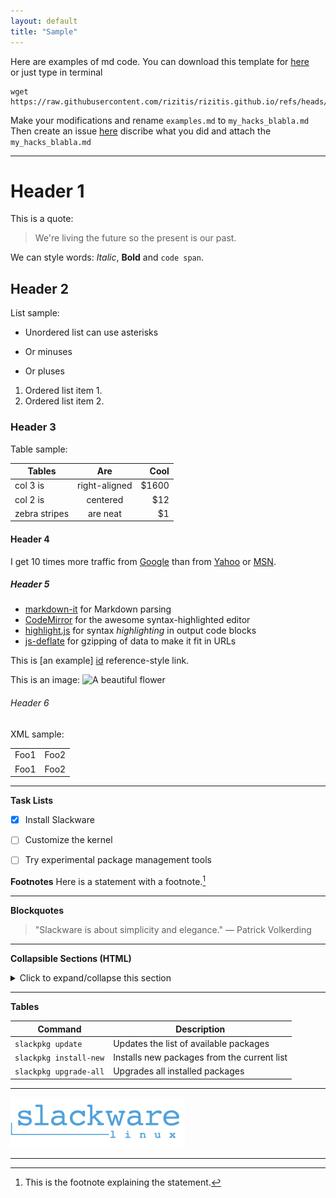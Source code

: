 ```yaml
---
layout: default
title: "Sample"
---
```


Here are examples of md code. You can download this template for [here](https://raw.githubusercontent.com/rizitis/rizitis.github.io/refs/heads/main/slackware/examples.md) <br>
or just type in terminal
```
wget https://raw.githubusercontent.com/rizitis/rizitis.github.io/refs/heads/main/slackware/examples.md
```

Make your modifications and rename `examples.md` to `my_hacks_blabla.md`<br>
Then create an issue [here](https://github.com/rizitis/rizitis.github.io/issues) discribe what you did and attach the `my_hacks_blabla.md` <br>

---



# Header 1

This is a quote:

> We\'re living the future so
> the present is our past.

We can style words: *Italic*, **Bold** and `code span`.

## Header 2

List sample:

* Unordered list can use asterisks
- Or minuses
+ Or pluses

1. Ordered list item 1.
1. Ordered list item 2.

### Header 3

Table sample:

| Tables | Are | Cool | 
| ------------- |:-------------:| -----:| 
| col 3 is | right-aligned | $1600 | 
| col 2 is | centered | $12 | 
| zebra stripes | are neat | $1 |

#### Header 4

I get 10 times more traffic from [Google][1] than from [Yahoo][2] or [MSN][3].

[1]: http://google.com/        'Google'
[2]: http://search.yahoo.com/  "Yahoo Search"
[3]: http://search.msn.com/    (MSN Search)

##### Header 5

* [markdown-it](https://github.com/markdown-it/markdown-it) for Markdown parsing
* [CodeMirror](http://codemirror.net/) for the awesome syntax-highlighted editor
* [highlight.js](http://softwaremaniacs.org/soft/highlight/en/) for syntax _highlighting_ in output code blocks
* [js-deflate](https://github.com/dankogai/js-deflate) for gzipping of data to make it fit in URLs

This is [an example] [id] reference-style link.

[id]: http://example.com/ 'Optional Title Here'

This is an image:
![A beautiful flower](../dita/flowers/images/Chrysanthemums.jpg "Chrysanthemum")

###### Header 6

XML sample:
<table>
   <tr>
      <td>Foo1</td>
      <td>Foo2</td>
   </tr>
   <tr>
      <td>Foo1</td>
      <td>Foo2</td>
   </tr>
</table>

---

**Task Lists**
- [x] Install Slackware
- [ ] Customize the kernel
- [ ] Try experimental package management tools


**Footnotes**
Here is a statement with a footnote.[^1]

---

**Blockquotes**

> "Slackware is about simplicity and elegance."
> — Patrick Volkerding

---
**Collapsible Sections (HTML)**
<details>
  <summary>Click to expand/collapse this section</summary>

  Here is some hidden content about advanced Slackware kernel tweaks. Add any lengthy instructions or additional notes here.

</details>

---

**Tables**

| Command          | Description                           |
|------------------|---------------------------------------|
| `slackpkg update`| Updates the list of available packages|
| `slackpkg install-new`| Installs new packages from the current list|
| `slackpkg upgrade-all` | Upgrades all installed packages  |


---

[![CLICK_ME](./images/slackware_logo_med.png)](https://www.youtube.com/watch?v=ikawDkK7Qns)

---
[^1]: This is the footnote explaining the statement.